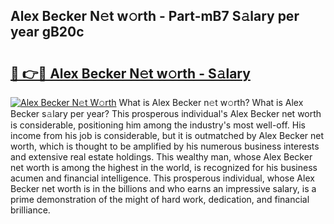 ## Alex Becker N𝚎t w𝚘rth - Part-mB7 S𝚊lary per year gB20c

# <h2><a href="http://gc2ib9v.nevu.top/?p=Alex+Becker">🔗 👉🔴 Alex Becker N𝚎t w𝚘rth - S𝚊lary</a></h2>

[![Alex Becker N𝚎t W𝚘rth](https://i.imgur.com/Oavwk0R.jpeg)](http://gc2ib9v.nevu.top/?p=Alex+Becker)
What is Alex Becker n𝚎t w𝚘rth? What is Alex Becker s𝚊lary per year?
This prosperous individual's Alex Becker net worth is considerable, positioning him among the industry's most well-off. His income from his job is considerable, but it is outmatched by Alex Becker net worth, which is thought to be amplified by his numerous business interests and extensive real estate holdings. This wealthy man, whose Alex Becker net worth is among the highest in the world, is recognized for his business acumen and financial intelligence. This prosperous individual, whose Alex Becker net worth is in the billions and who earns an impressive salary, is a prime demonstration of the might of hard work, dedication, and financial brilliance.
